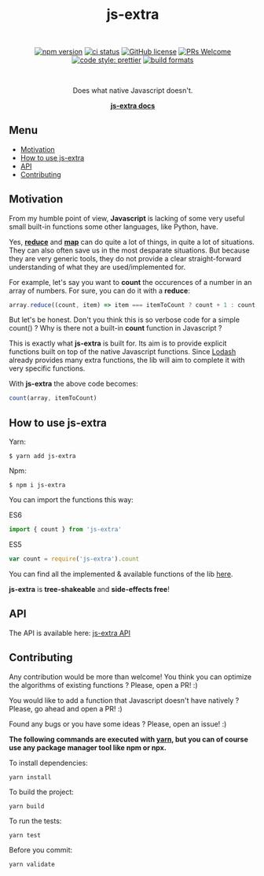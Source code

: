<div align="center">

<h1>js-extra</h1>
<br/>

[![npm version](https://img.shields.io/npm/v/js-extra.svg?style=flat)](https://www.npmjs.com/package/js-extra)
[![ci status](https://travis-ci.org/alexandre-lelain/js-extra.svg?branch=master)](https://travis-ci.org/alexandre-lelain/js-extra)
[![GitHub license](https://img.shields.io/badge/license-MIT-blue.svg)](https://github.com/alexandre-lelain/js-extra/blob/master/LICENSE)
[![PRs Welcome](https://img.shields.io/badge/PRs-welcome-brightgreen.svg)](https://github.com/alexandre-lelain/js-extra/pulls)
[![code style: prettier](https://img.shields.io/badge/code_style-prettier-ff69b4.svg?style=flat-square)](https://github.com/prettier/prettier)
[![build formats](https://img.shields.io/badge/module%20formats-cjs%2C%20esm-green.svg)](https://github.com/alexandre-lelain/components-extra)

<br/>
<p>Does what native Javascript doesn't.</p>

**[js-extra docs](https://js-extra.netlify.com/)**

</div>

## Menu

- [Motivation](#motivation)
- [How to use js-extra](#how-to-use-js-extra)
- [API](#api)
- [Contributing](#contributing)

## Motivation

From my humble point of view, **Javascript** is lacking of some very useful small built-in functions some other languages, like Python, have.

Yes, [**reduce**](https://developer.mozilla.org/fr/docs/Web/JavaScript/Reference/Objets_globaux/Array/reduce) and [**map**](https://developer.mozilla.org/fr/docs/Web/JavaScript/Reference/Objets_globaux/Array/map) can do quite a lot of things, in quite a lot of situations. They can also often save us in the most desparate situations. But because they are very generic tools, they do not provide a clear straight-forward understanding of what they are used/implemented for.

For example, let's say you want to **count** the occurences of a number in an array of numbers. For sure, you can do it with a **reduce**:

```js
array.reduce((count, item) => item === itemToCount ? count + 1 : count, 0)
```

But let's be honest. Don't you think this is so verbose code for a simple count() ?
Why is there not a built-in **count** function in Javascript ?

This is exactly what **js-extra** is built for. Its aim is to provide explicit functions
built on top of the native Javascript functions. Since [Lodash](https://lodash.com/)
already provides many extra functions, the lib will aim to complete it with very
specific functions.

With **js-extra** the above code becomes:

```js
count(array, itemToCount)
```

## How to use js-extra

Yarn:
```shell
$ yarn add js-extra
```

Npm:
```shell
$ npm i js-extra
```

You can import the functions this way:

ES6
```js
import { count } from 'js-extra'
```

ES5
```js
var count = require('js-extra').count
```

You can find all the implemented & available functions of the lib [here](https://js-extra.netlify.com/#/api).

**js-extra** is **tree-shakeable** and **side-effects free**!

## API

The API is available here: [js-extra API](https://js-extra.netlify.com/#/api)

## Contributing

Any contribution would be more than welcome! You think you can optimize the
algorithms of existing functions ? Please, open a PR! :)

You would like to add a function that Javascript doesn't have natively ? Please,
go ahead and open a PR! :)

Found any bugs or you have some ideas ? Please, open an issue! :)

**The following commands are executed with [yarn](https://yarnpkg.com/lang/en/), but you can of course use any package manager tool like npm or npx.**

To install dependencies:

```shell
yarn install
```

To build the project:
```shell
yarn build
```

To run the tests:
```shell
yarn test
```

Before you commit:
```shell
yarn validate
```

